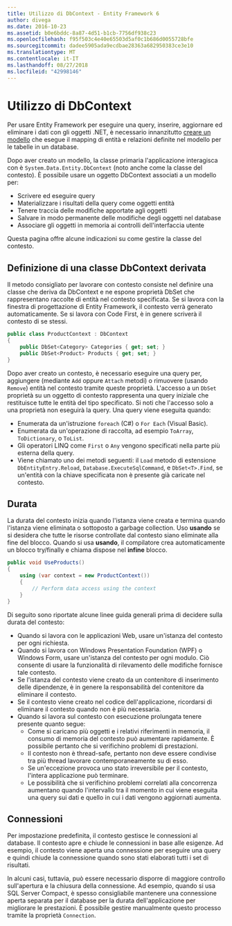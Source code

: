 ```yaml
---
title: Utilizzo di DbContext - Entity Framework 6
author: divega
ms.date: 2016-10-23
ms.assetid: b0e6bddc-8a87-4d51-b1cb-7756df938c23
ms.openlocfilehash: f95f503c4e40e65503d5af0c1b686d0055728bfe
ms.sourcegitcommit: dadee5905ada9ecdbae28363a682950383ce3e10
ms.translationtype: MT
ms.contentlocale: it-IT
ms.lasthandoff: 08/27/2018
ms.locfileid: "42998146"
---
```

# <a name="working-with-dbcontext"></a>Utilizzo di DbContext

Per usare Entity Framework per eseguire una query, inserire, aggiornare ed eliminare i dati con gli oggetti .NET, è necessario innanzitutto [creare un modello](~/ef6/modeling/index.md) che esegue il mapping di entità e relazioni definite nel modello per le tabelle in un database.

Dopo aver creato un modello, la classe primaria l'applicazione interagisca con è `System.Data.Entity.DbContext` (noto anche come la classe del contesto). È possibile usare un oggetto DbContext associati a un modello per:
- Scrivere ed eseguire query   
- Materializzare i risultati della query come oggetti entità
- Tenere traccia delle modifiche apportate agli oggetti
- Salvare in modo permanente delle modifiche degli oggetti nel database
- Associare gli oggetti in memoria ai controlli dell'interfaccia utente

Questa pagina offre alcune indicazioni su come gestire la classe del contesto.  

## <a name="defining-a-dbcontext-derived-class"></a>Definizione di una classe DbContext derivata  

Il metodo consigliato per lavorare con contesto consiste nel definire una classe che deriva da DbContext e ne espone proprietà DbSet che rappresentano raccolte di entità nel contesto specificata. Se si lavora con la finestra di progettazione di Entity Framework, il contesto verrà generato automaticamente. Se si lavora con Code First, è in genere scriverà il contesto di se stessi.  

``` csharp
public class ProductContext : DbContext
{
    public DbSet<Category> Categories { get; set; }
    public DbSet<Product> Products { get; set; }
}
```  

Dopo aver creato un contesto, è necessario eseguire una query per, aggiungere (mediante `Add` oppure `Attach` metodi) o rimuovere (usando `Remove`) entità nel contesto tramite queste proprietà. L'accesso a un `DbSet` proprietà su un oggetto di contesto rappresenta una query iniziale che restituisce tutte le entità del tipo specificato. Si noti che l'accesso solo a una proprietà non eseguirà la query. Una query viene eseguita quando:  

- Enumerata da un'istruzione `foreach` (C#) o `For Each` (Visual Basic).  
- Enumerata da un'operazione di raccolta, ad esempio `ToArray`, `ToDictionary`, o `ToList`.  
- Gli operatori LINQ come `First` o `Any` vengono specificati nella parte più esterna della query.  
- Viene chiamato uno dei metodi seguenti: il `Load` metodo di estensione `DbEntityEntry.Reload`, `Database.ExecuteSqlCommand`, e `DbSet<T>.Find`, se un'entità con la chiave specificata non è presente già caricate nel contesto.  

## <a name="lifetime"></a>Durata  

La durata del contesto inizia quando l'istanza viene creata e termina quando l'istanza viene eliminata o sottoposto a garbage collection. Uso **usando** se si desidera che tutte le risorse controllate dal contesto siano eliminate alla fine del blocco. Quando si usa **usando**, il compilatore crea automaticamente un blocco try/finally e chiama dispose nel **infine** blocco.  

``` csharp
public void UseProducts()
{
    using (var context = new ProductContext())
    {     
        // Perform data access using the context
    }
}
```  

Di seguito sono riportate alcune linee guida generali prima di decidere sulla durata del contesto:  

- Quando si lavora con le applicazioni Web, usare un'istanza del contesto per ogni richiesta.  
- Quando si lavora con Windows Presentation Foundation (WPF) o Windows Form, usare un'istanza del contesto per ogni modulo. Ciò consente di usare la funzionalità di rilevamento delle modifiche fornisce tale contesto.  
- Se l'istanza del contesto viene creato da un contenitore di inserimento delle dipendenze, è in genere la responsabilità del contenitore da eliminare il contesto.
- Se il contesto viene creato nel codice dell'applicazione, ricordarsi di eliminare il contesto quando non è più necessaria.  
- Quando si lavora sul contesto con esecuzione prolungata tenere presente quanto segue:  
    - Come si caricano più oggetti e i relativi riferimenti in memoria, il consumo di memoria del contesto può aumentare rapidamente. È possibile pertanto che si verifichino problemi di prestazioni.  
    - Il contesto non è thread-safe, pertanto non deve essere condivise tra più thread lavorare contemporaneamente su di esso.
    - Se un'eccezione provoca uno stato irreversibile per il contesto, l'intera applicazione può terminare.  
    - Le possibilità che si verifichino problemi correlati alla concorrenza aumentano quando l'intervallo tra il momento in cui viene eseguita una query sui dati e quello in cui i dati vengono aggiornati aumenta.  

## <a name="connections"></a>Connessioni  

Per impostazione predefinita, il contesto gestisce le connessioni al database. Il contesto apre e chiude le connessioni in base alle esigenze. Ad esempio, il contesto viene aperta una connessione per eseguire una query e quindi chiude la connessione quando sono stati elaborati tutti i set di risultati.  

In alcuni casi, tuttavia, può essere necessario disporre di maggiore controllo sull'apertura e la chiusura della connessione. Ad esempio, quando si usa SQL Server Compact, è spesso consigliabile mantenere una connessione aperta separata per il database per la durata dell'applicazione per migliorare le prestazioni. È possibile gestire manualmente questo processo tramite la proprietà `Connection`.  

